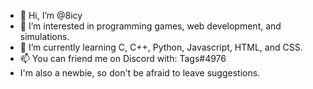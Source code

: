 - 👋 Hi, I’m @8icy
- 👀 I’m interested in programming games, web development, and simulations.
- 🌱 I’m currently learning C, C++, Python, Javascript, HTML, and CSS.
- 📫 You can friend me on Discord with: Tags#4976
- I'm also a newbie, so don't be afraid to leave suggestions.

<!---
8icy/8icy is a ✨ special ✨ repository because its `README.md` (this file) appears on your GitHub profile.
You can click the Preview link to take a look at your changes.
--->
